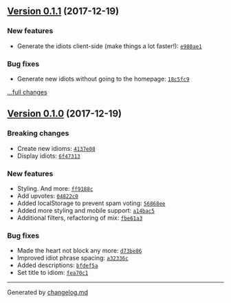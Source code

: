 ## [Version 0.1.1](https://github.com/dragon-drop/idiom.mx/releases/tag/v0.1.1) (2017-12-19)

### New features

- Generate the idiots client-side (make things a lot faster!): [`e980ae1`](https://github.com/dragon-drop/idiom.mx/commit/e980ae1)

### Bug fixes

- Generate new idiots without going to the homepage: [`18c5fc9`](https://github.com/dragon-drop/idiom.mx/commit/18c5fc9)

[...full changes](https://github.com/dragon-drop/idiom.mx/compare/v0.1.0...v0.1.1)

## [Version 0.1.0](https://github.com/dragon-drop/idiom.mx/releases/tag/v0.1.0) (2017-12-19)

### Breaking changes

- Create new idioms: [`4137e08`](https://github.com/dragon-drop/idiom.mx/commit/4137e08)
- Display idiots: [`6f47313`](https://github.com/dragon-drop/idiom.mx/commit/6f47313)

### New features

- Styling. And more: [`ff9188c`](https://github.com/dragon-drop/idiom.mx/commit/ff9188c)
- Add upvotes: [`04822c0`](https://github.com/dragon-drop/idiom.mx/commit/04822c0)
- Added localStorage to prevent spam voting: [`56868ee`](https://github.com/dragon-drop/idiom.mx/commit/56868ee)
- Added more styling and mobile support: [`a14bac5`](https://github.com/dragon-drop/idiom.mx/commit/a14bac5)
- Additional filters, refactoring of mix: [`fbe61a3`](https://github.com/dragon-drop/idiom.mx/commit/fbe61a3)

### Bug fixes

- Made the heart not block any more: [`d73be86`](https://github.com/dragon-drop/idiom.mx/commit/d73be86)
- Improved idiot phrase spacing: [`a32336c`](https://github.com/dragon-drop/idiom.mx/commit/a32336c)
- Added descriptions: [`bfdef5a`](https://github.com/dragon-drop/idiom.mx/commit/bfdef5a)
- Set title to idiom: [`fea70c1`](https://github.com/dragon-drop/idiom.mx/commit/fea70c1)

---

Generated by [changelog.md](https://github.com/egoist/changelog.md)
